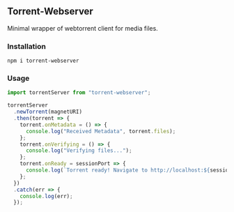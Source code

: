 ## Torrent-Webserver

Minimal wrapper of webtorrent client for media files.

### Installation

```shell
npm i torrent-webserver
```

### Usage

```js
import torrentServer from "torrent-webserver";

torrentServer
  .newTorrent(magnetURI)
  .then(torrent => {
    torrent.onMetadata = () => {
      console.log("Received Metadata", torrent.files);
    };
    torrent.onVerifying = () => {
      console.log("Verifying files...");
    };
    torrent.onReady = sessionPort => {
      console.log(`Torrent ready! Navigate to http://localhost:${sessionPort}`);
    };
  })
  .catch(err => {
    console.log(err);
  });
```
